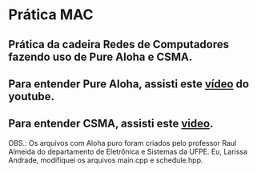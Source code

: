 # Prática MAC
## Prática da cadeira Redes de Computadores fazendo uso de Pure Aloha e CSMA.

## Para entender Pure Aloha, assisti este [vídeo](https://www.youtube.com/watch?v=j4-r0e7DjqY) do youtube.

## Para entender CSMA, assisti este [video](https://www.youtube.com/watch?v=iKn0GzF5-IU).

OBS.: Os arquivos com Aloha puro foram criados pelo professor Raul Almeida do departamento de Eletrônica e Sistemas da UFPE. Eu, Larissa Andrade, modifiquei os arquivos main.cpp e schedule.hpp.
